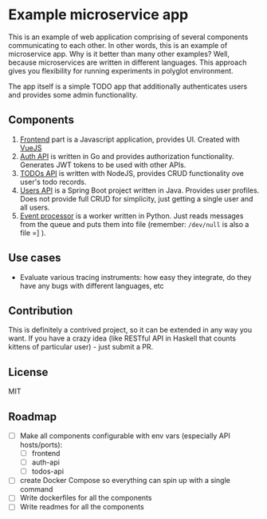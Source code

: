 # Example microservice app

This is an example of web application comprising of several components communicating to each other. In other words, this is an example of microservice app. Why is it better than many other examples? Well, because microservices are written in different languages. This approach gives you flexibility for running experiments in polyglot environment.

The app itself is a simple TODO app that additionally authenticates users and provides some admin functionality.


## Components

1. [Frontend](/frontend) part is a Javascript application, provides UI. Created with [VueJS](http://vuejs.org)
2. [Auth API](/auth-api) is written in Go and provides authorization functionality. Generates JWT tokens to be used with other APIs.
3. [TODOs API](/todos-api) is written with NodeJS, provides CRUD functionality ove user's todo records.
4. [Users API](/users-api) is a Spring Boot project written in Java. Provides user profiles. Does not provide full CRUD for simplicity, just getting a single user and all users.
5. [Event processor](event-processor) is a worker written in Python. Just reads messages from the queue and puts them into file (remember: `/dev/null` is also a file =] ).

## Use cases

- Evaluate various tracing instruments: how easy they integrate, do they have any bugs with different languages, etc

## Contribution

This is definitely a contrived project, so it can be extended in any way you want. If you have a crazy idea (like RESTful API in Haskell that counts kittens of particular user) - just submit a PR.

## License

MIT

## Roadmap
- [ ] Make all components configurable with env vars (especially API hosts/ports):
    - [ ] frontend
    - [ ] auth-api
    - [ ] todos-api
- [ ] create Docker Compose so everything can spin up with a single command
- [ ] Write dockerfiles for all the components
- [ ] Write readmes for all the components